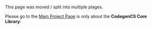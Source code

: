 This page was moved / split into multiple plages.  

Please go to the [Main Project Page](https://github.com/CodegenCS/CodegenCS/)
is only about the **CodegenCS Core Library**:

